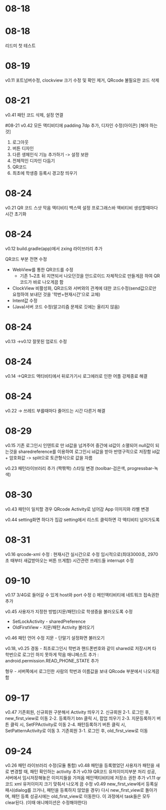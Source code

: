 # 08-18

# 08-18
리드미 첫 테스트

# 08-19 
v0.11 
포트넘버수정, clockview 크기 수정 및 확인 제거, 
QRcode 불필요한 코드 삭제

# 08-21
v0.41
패턴 코드 삭제, 설정 연결

#08-21
v0.42
모든 액티비티에 padding 7dp 추가,
디자인 수정(아이콘)
[해야 하는 것]
1. 로그아웃
2. 버튼 디자인
3. 다른 생체인식 기능 추가하기 -> 설정 보완
4. 전체적인 디자인 다듬기
5. QR코드
6. 최초에 학생증 등록시 경고창 띄우기

# 08-24
v0.21
QR 코드 스샷 막음
액티비티 백스택 설정
프로그래스바 액비티비 생성할때마다 시간 초기화

# 08-24
v0.12
build.gradle(app)에서 zxing 라이브러리 추가

QR코드 부분 전면 수정
- WebView를 통한 QR코드를 수정
  - 기존 1~2초 뒤 지연되서 나오던것을 안드로이드 자체적으로 만들게끔 하여 QR코드가 바로 나오게끔 함
- ClockView 비활성화, QR코드와 서버와의 관계에 대한 코드수정(send값으로만 요청하여 보내던 것을 '학번+현재시간'으로 교체)
- Intent값 수정
- (Java)서버 코드 수정(알고리즘 문제로 깃에는 올리지 않음)  

# 08-24
v0.13
->v0.12 잘못된 업로드 수정

# 08-24
v0.14
->QR코드 액티비티에서 뒤로가기시 로그에러로 인한 어플 강제종료 해결

# 08-24
v0.22
-> 쓰레드 부를때마다 줄어드는 시간 다른거 해결

# 08-29
v0.15
기존 로그인시 인텐트로 만 id값을 넘겨주어 중간에 id값이 소멸되어 null값이 되는것을
sharedreference를 이용하여 로그인시 id값을 받아 반영구적으로 저장함
id값 + 암호화값 -> split으로 토큰형식으로 값을 자름

v0.23
패턴라이브러리 추가 (짝짞짝)
스타일 변경 (toolbar-검은색, progressbar-녹색)

# 08-30
v0.43
패턴이 일치할 경우 QRcode Activity로 넘어감
App 이미지와 라벨 변경

v0.44
setting화면 하다가 집감
setting에서 리스트 클릭하면 각 액티비티 넘어가도록

# 08-31
v0.16
qrcode-xml 수정 : 현재시간 실시간으로 수정
임시적으로(최대3000초, 2970초 때부터 새값받아오는 버튼 뜨게함)
시간관련 쓰레드들 interrupt 수정

# 09-10
v0.17
3/4G로 들어갈 수 있게 host와 port 수정 ()
메인액티비티에 네트워크 접속권한 추가

v0.45
사용자가 지정한 방법(지문/패턴)으로 학생증을 불러오도록 수정
- SetLockActivity - sharedPreference
- OldFirstView - 지문/패턴 Activity 불러오기

v0.46
패턴 언어 수정
지문 - 단말기 설정화면 불러오기

v0.18, v0.25
경동 - 최초로그인시 학번과 핸드폰번호와 같이 shared로 저장시켜 타 학번으로 로그인 하지 못하게 막음
매니페스트 추가 : android.permission.READ_PHONE_STATE 추가

형우 - 서버쪽에서 로그인한 사람의 학번과 이름값을 보내 QRcode 부분에서 나오게끔 함

# 09-17
v0.47
기존회원, 신규회원 구분해서 Activity 띄우기
2. 신규회원
2-1. 로그인 후, new_first_view로 이동
2-2. 등록하기 btn 클릭 시, 팝업 띄우기
2-3. 지문등록하기 버튼 클릭 시, SetFPActivity로 이동
2-4. 패턴등록하기 버튼 클릭 시, SetPatternActivity로 이동
3. 기존회원
3-1. 로그인 후, old_first_view로 이동

# 09-24
v0.26
패턴 라이브러리 수정(모듈 통합)
v0.48
패턴을 등록했었던 사용자가 패턴을 새로 변경할 때, 패턴 확인하는 activity 추가
v0.19
QR코드 유저이미지부분 처리 성공, 서버에서 임시저장해놓은 이미지들을 가져옴
 메인액티비티에 저장소 권한 추가
v1.11
qr코드 xml 유저이미지 크기 맞춰서 나오게 끔 수정
v0.49
new_first_view에서 등록실패시(dialog를 끄거나, 패턴을 등록하지 않았을 경우) 다시 new_first_view로 돌아가며,
패턴 등록 성공시에는 old_first_view로 이동한다. 이 과정에서 task들은 모두 clear된다. (이때 애니메이션은 수정해야한다)